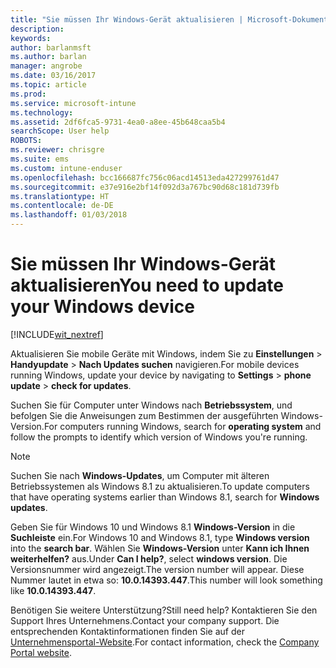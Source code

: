 ```yaml
---
title: "Sie müssen Ihr Windows-Gerät aktualisieren | Microsoft-Dokumentation"
description: 
keywords: 
author: barlanmsft
ms.author: barlan
manager: angrobe
ms.date: 03/16/2017
ms.topic: article
ms.prod: 
ms.service: microsoft-intune
ms.technology: 
ms.assetid: 2df6fca5-9731-4ea0-a8ee-45b648caa5b4
searchScope: User help
ROBOTS: 
ms.reviewer: chrisgre
ms.suite: ems
ms.custom: intune-enduser
ms.openlocfilehash: bcc166687fc756c06acd14513eda427299761d47
ms.sourcegitcommit: e37e916e2bf14f092d3a767bc90d68c181d739fb
ms.translationtype: HT
ms.contentlocale: de-DE
ms.lasthandoff: 01/03/2018
---
```

# <a name="you-need-to-update-your-windows-device"></a><span data-ttu-id="30235-102">Sie müssen Ihr Windows-Gerät aktualisieren</span><span class="sxs-lookup"><span data-stu-id="30235-102">You need to update your Windows device</span></span>

[!INCLUDE[wit_nextref](includes/end-user-os-update-guidance.md)]

<span data-ttu-id="30235-103">Aktualisieren Sie mobile Geräte mit Windows, indem Sie zu **Einstellungen** > **Handyupdate** > **Nach Updates suchen** navigieren.</span><span class="sxs-lookup"><span data-stu-id="30235-103">For mobile devices running Windows, update your device by navigating to **Settings** > **phone update** > **check for updates**.</span></span>

<span data-ttu-id="30235-104">Suchen Sie für Computer unter Windows nach **Betriebssystem**, und befolgen Sie die Anweisungen zum Bestimmen der ausgeführten Windows-Version.</span><span class="sxs-lookup"><span data-stu-id="30235-104">For computers running Windows, search for **operating system** and follow the prompts to identify which version of Windows you're running.</span></span>

> [!Note]
> <span data-ttu-id="30235-105">Suchen Sie nach **Windows-Updates**, um Computer mit älteren Betriebssystemen als Windows 8.1 zu aktualisieren.</span><span class="sxs-lookup"><span data-stu-id="30235-105">To update computers that have operating systems earlier than Windows 8.1, search for **Windows updates**.</span></span>

<span data-ttu-id="30235-106">Geben Sie für Windows 10 und Windows 8.1 __Windows-Version__ in die __Suchleiste__ ein.</span><span class="sxs-lookup"><span data-stu-id="30235-106">For Windows 10 and Windows 8.1, type __Windows version__ into the __search bar__.</span></span> <span data-ttu-id="30235-107">Wählen Sie __Windows-Version__ unter __Kann ich Ihnen weiterhelfen?__ aus.</span><span class="sxs-lookup"><span data-stu-id="30235-107">Under __Can I help?__, select __windows version__.</span></span> <span data-ttu-id="30235-108">Die Versionsnummer wird angezeigt.</span><span class="sxs-lookup"><span data-stu-id="30235-108">The version number will appear.</span></span> <span data-ttu-id="30235-109">Diese Nummer lautet in etwa so: __10.0.14393.447__.</span><span class="sxs-lookup"><span data-stu-id="30235-109">This number will look something like __10.0.14393.447__.</span></span>

<span data-ttu-id="30235-110">Benötigen Sie weitere Unterstützung?</span><span class="sxs-lookup"><span data-stu-id="30235-110">Still need help?</span></span> <span data-ttu-id="30235-111">Kontaktieren Sie den Support Ihres Unternehmens.</span><span class="sxs-lookup"><span data-stu-id="30235-111">Contact your company support.</span></span> <span data-ttu-id="30235-112">Die entsprechenden Kontaktinformationen finden Sie auf der [Unternehmensportal-Website](https://portal.manage.microsoft.com#HelpDeskDialog).</span><span class="sxs-lookup"><span data-stu-id="30235-112">For contact information, check the [Company Portal website](https://portal.manage.microsoft.com#HelpDeskDialog).</span></span>
